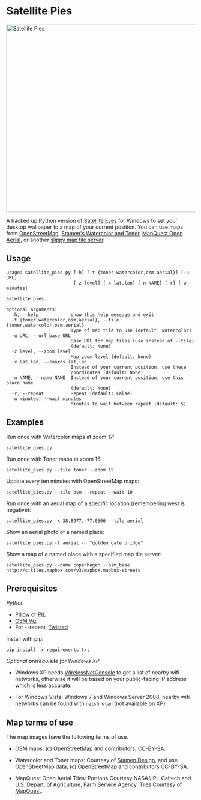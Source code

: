 Satellite Pies
==============

<a href="https://www.flickr.com/photos/hugovk/13686739945" title="Satellite Pies by hugovk, on Flickr"><img src="https://farm3.staticflickr.com/2904/13686739945_09d28d390b_c.jpg" width="800" height="500" alt="Satellite Pies"></a>

A hacked up Python version of [Satellite Eyes](http://satelliteeyes.tomtaylor.co.uk/) for Windows to set your desktop wallpaper to a map of your current position. 
You can use maps from [OpenStreetMap](www.openstreetmap.org), [Stamen's Watercolor and Toner](maps.stamen.com), [MapQuest Open Aerial](http://developer.mapquest.com/web/products/open/map), or another [slippy map tile server](http://wiki.openstreetmap.org/wiki/Slippy_map_tilenames).

Usage
-----

```
usage: satellite_pies.py [-h] [-t {toner,watercolor,osm,aerial}] [-u URL]
                         [-z level] [-x lat,lon] [-n NAME] [-r] [-w minutes]

Satellite pies.

optional arguments:
  -h, --help            show this help message and exit
  -t {toner,watercolor,osm,aerial}, --tile {toner,watercolor,osm,aerial}
                        Type of map tile to use (default: watercolor)
  -u URL, --url_base URL
                        Base URL for map tiles (use instead of --tile)
                        (default: None)
  -z level, --zoom level
                        Map zoom level (default: None)
  -x lat,lon, --coords lat,lon
                        Instead of your current position, use these
                        coordinates (default: None)
  -n NAME, --name NAME  Instead of your current position, use this place name
                        (default: None)
  -r, --repeat          Repeat (default: False)
  -w minutes, --wait minutes
                        Minutes to wait between repeat (default: 5)

```

Examples
--------

Run once with Watercolor maps at zoom 17:

    satellite_pies.py

Run once with Toner maps at zoom 15:

    satellite_pies.py --tile toner --zoom 15

Update every ten minutes with OpenStreetMap maps:

    satellite_pies.py --tile osm --repeat --wait 10

Run once with an aerial map of a specific location (remembering west is negative):

    satellite_pies.py -x 38.8977,-77.0366 --tile aerial

Show an aerial photo of a named place:

    satellite_pies.py -t aerial -n "golden gate bridge"
    
Show a map of a named place with a specified map tile server:

    satellite_pies.py --name copenhagen --osm_base http://c.tiles.mapbox.com/v3/mapbox.mapbox-streets
    
Prerequisites
-------------

*Python*

 * [Pillow](http://pillow.readthedocs.org/en/latest/) or [PIL](http://www.pythonware.com/products/pil/)
 * [OSM Viz](http://cbick.github.com/osmviz/html/index.html)
 * For --repeat, [Twisted](http://twistedmatrix.com/trac/)

Install with pip:

`pip install -r requirements.txt`

*Optional prerequisite for Windows XP* 

 * Windows XP needs [WirelessNetConsole](http://www.nirsoft.net/utils/wireless_net_console.html) to get a list of nearby wifi networks, otherwise it will be based on your public-facing IP address which is less accurate.

 * For Windows Vista, Windows 7 and Windows Server 2008, nearby wifi networks can be found with `netsh wlan` (not available on XP).

Map terms of use
----------------

The map images have the following terms of use.

 * OSM maps: (c) [OpenStreetMap](http://wiki.openstreetmap.org/wiki/Tile_usage_policy) and contributors, [CC-BY-SA](http://creativecommons.org/licenses/by-sa/3.0/).

 * Watercolor and Toner maps: Courtesy of [Stamen Design](http://maps.stamen.com/), and use OpenStreetMap data, (c) [OpenStreetMap](http://wiki.openstreetmap.org/wiki/Tile_usage_policy) and contributors
[CC-BY-SA](http://creativecommons.org/licenses/by-sa/3.0/).

 * MapQuest Open Aerial Tiles: Portions Courtesy NASA/JPL-Caltech and U.S. Depart. of Agriculture, Farm Service Agency. Tiles Courtesy of [MapQuest](http://developer.mapquest.com/web/products/open/map#terms).
